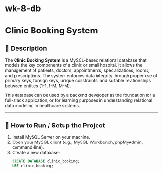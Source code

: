 # wk-8-db
# Clinic Booking System

## 🧾 Description

The **Clinic Booking System** is a MySQL-based relational database that models the key components of a clinic or small hospital. It allows the management of patients, doctors, appointments, specializations, rooms, and prescriptions. The system enforces data integrity through proper use of primary keys, foreign keys, unique constraints, and suitable relationships between entities (1-1, 1-M, M-M).

This database can be used by a backend developer as the foundation for a full-stack application, or for learning purposes in understanding relational data modeling in healthcare systems.

---

## 🚀 How to Run / Setup the Project

1. Install MySQL Server on your machine.
2. Open your MySQL client (e.g., MySQL Workbench, phpMyAdmin, command-line).
3. Create a new database:
   ```sql
   CREATE DATABASE clinic_booking;
   USE clinic_booking;
